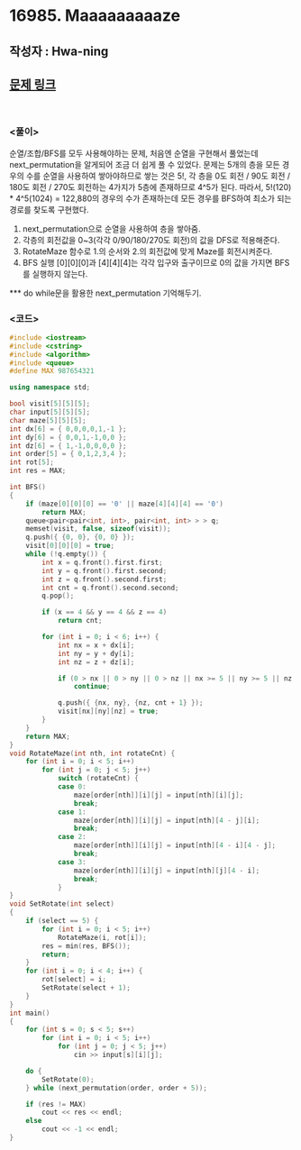# 16985. Maaaaaaaaaze

## 작성자 : Hwa-ning

## [문제 링크](https://www.acmicpc.net/problem/1525)

<br/>

### <풀이>

순열/조합/BFS를 모두 사용해야하는 문제, 처음엔 순열을 구현해서 풀었는데 next_permutation을 알게되어 조금 더 쉽게 풀 수 있었다. 문제는 5개의 층을 모든 경우의 수를 순열을 사용하여 쌓아야하므로 쌓는 것은 5!, 각 층을 0도 회전 / 90도 회전 / 180도 회전 / 270도 회전하는 4가지가 5층에 존재하므로 4^5가 된다. 따라서, 5!(120) \* 4^5(1024) = 122,880의 경우의 수가 존재하는데 모든 경우를 BFS하여 최소가 되는 경로를 찾도록 구현했다.

1. next_permutation으로 순열을 사용하여 층을 쌓아줌.
2. 각층의 회전값을 0~3(각각 0/90/180/270도 회전)의 값을 DFS로 적용해준다.
3. RotateMaze 함수로 1.의 순서와 2.의 회전값에 맞게 Maze를 회전시켜준다.
4. BFS 실행 [0][0][0]과 [4][4][4]는 각각 입구와 출구이므로 0의 값을 가지면 BFS를 실행하지 않는다.

\*\*\* do while문을 활용한 next_permutation 기억해두기.

### <코드>

```C++
#include <iostream>
#include <cstring>
#include <algorithm>
#include <queue>
#define MAX 987654321

using namespace std;

bool visit[5][5][5];
char input[5][5][5];
char maze[5][5][5];
int dx[6] = { 0,0,0,0,1,-1 };
int dy[6] = { 0,0,1,-1,0,0 };
int dz[6] = { 1,-1,0,0,0,0 };
int order[5] = { 0,1,2,3,4 };
int rot[5];
int res = MAX;

int BFS()
{
	if (maze[0][0][0] == '0' || maze[4][4][4] == '0')
		return MAX;
	queue<pair<pair<int, int>, pair<int, int> > > q;
	memset(visit, false, sizeof(visit));
	q.push({ {0, 0}, {0, 0} });
	visit[0][0][0] = true;
	while (!q.empty()) {
		int x = q.front().first.first;
		int y = q.front().first.second;
		int z = q.front().second.first;
		int cnt = q.front().second.second;
		q.pop();

		if (x == 4 && y == 4 && z == 4)
			return cnt;

		for (int i = 0; i < 6; i++) {
			int nx = x + dx[i];
			int ny = y + dy[i];
			int nz = z + dz[i];

			if (0 > nx || 0 > ny || 0 > nz || nx >= 5 || ny >= 5 || nz >= 5 || maze[nx][ny][nz] == '0' || visit[nx][ny][nz])
				continue;

			q.push({ {nx, ny}, {nz, cnt + 1} });
			visit[nx][ny][nz] = true;
		}
	}
	return MAX;
}
void RotateMaze(int nth, int rotateCnt) {
	for (int i = 0; i < 5; i++)
		for (int j = 0; j < 5; j++)
			switch (rotateCnt) {
			case 0:
				maze[order[nth]][i][j] = input[nth][i][j];
				break;
			case 1:
				maze[order[nth]][i][j] = input[nth][4 - j][i];
				break;
			case 2:
				maze[order[nth]][i][j] = input[nth][4 - i][4 - j];
				break;
			case 3:
				maze[order[nth]][i][j] = input[nth][j][4 - i];
				break;
			}
}
void SetRotate(int select)
{
	if (select == 5) {
		for (int i = 0; i < 5; i++)
			RotateMaze(i, rot[i]);
		res = min(res, BFS());
		return;
	}
	for (int i = 0; i < 4; i++) {
		rot[select] = i;
		SetRotate(select + 1);
	}
}
int main()
{
	for (int s = 0; s < 5; s++)
		for (int i = 0; i < 5; i++)
			for (int j = 0; j < 5; j++)
				cin >> input[s][i][j];

	do {
		SetRotate(0);
	} while (next_permutation(order, order + 5));

	if (res != MAX)
		cout << res << endl;
	else
		cout << -1 << endl;
}
```
